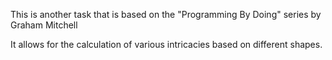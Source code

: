 This is another task that is based on the "Programming By Doing" series by Graham Mitchell

It allows for the calculation of various intricacies based on different shapes.
